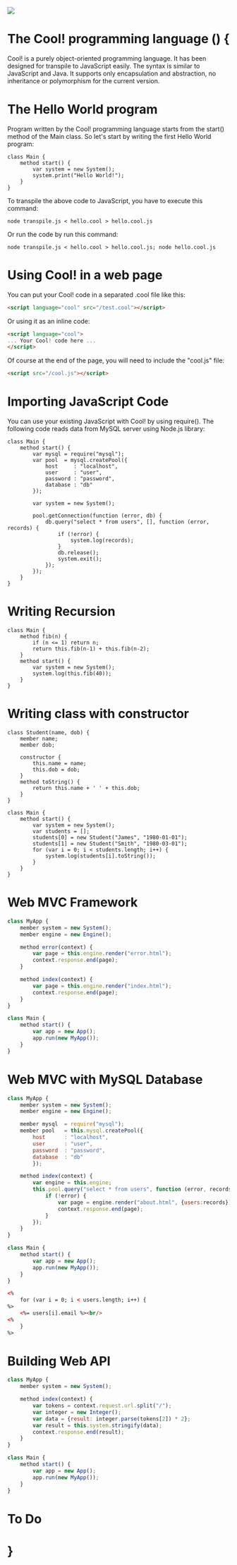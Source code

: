 ![](https://raw.githubusercontent.com/kookiatsuetrong/cool/master/cool.jpg)

# The Cool! programming language () {

Cool! is a purely object-oriented programming language. It has been designed for
transpile to JavaScript easily. The syntax is similar to JavaScript and Java.
It supports only encapsulation and abstraction, no inheritance or polymorphism
for the current version.

# The Hello World program
Program written by the Cool! programming language starts from the start() method
of the Main class. So let's start by writing the first Hello World program:
```es6
class Main {
	method start() {
		var system = new System();
		system.print("Hello World!");
	}
}
```
To transpile the above code to JavaScript, you have to execute this command:
```
node transpile.js < hello.cool > hello.cool.js
```
Or run the code by run this command:
```
node transpile.js < hello.cool > hello.cool.js; node hello.cool.js
```

# Using Cool! in a web page
You can put your Cool! code in a separated .cool file like this:
```html
<script language="cool" src="/test.cool"></script>
```
Or using it as an inline code:
```html
<script language="cool">
... Your Cool! code here ...
</script>
```
Of course at the end of the page, you will need to include the "cool.js" file:
```html
<script src="/cool.js"></script>
```

# Importing JavaScript Code
You can use your existing JavaScript with Cool! by using require(). The
following code reads data from MySQL server using Node.js library:
```es6
class Main {
	method start() {
		var mysql = require("mysql");
		var pool  = mysql.createPool({
			host     : "localhost",
			user     : "user",
			password : "password",
			database : "db"
		});

		var system = new System();

		pool.getConnection(function (error, db) {
			db.query("select * from users", [], function (error, records) {
				if (!error) {
					system.log(records);
				}
				db.release();
				system.exit();
			});
		});
	}
}
```

# Writing Recursion
```es6
class Main {
	method fib(n) {
		if (n <= 1) return n;
		return this.fib(n-1) + this.fib(n-2);
	}
	method start() {
		var system = new System();
		system.log(this.fib(40));
	}
}
```


# Writing class with constructor
```es6
class Student(name, dob) {
	member name;
	member dob;

	constructor {
		this.name = name;
		this.dob = dob;
	}
	method toString() {
		return this.name + ' ' + this.dob;
	}
}

class Main {
	method start() {
		var system = new System();
		var students = [];
		students[0] = new Student("James", "1980-01-01");
		students[1] = new Student("Smith", "1980-03-01");
		for (var i = 0; i < students.length; i++) {
			system.log(students[i].toString());
		}
	}
}
```


# Web MVC Framework
```javascript
class MyApp {
	member system = new System();
	member engine = new Engine();

	method error(context) {
		var page = this.engine.render("error.html");
		context.response.end(page);
	}

	method index(context) {
		var page = this.engine.render("index.html");
		context.response.end(page);
	}
}

class Main {
	method start() {
		var app = new App();
		app.run(new MyApp());
	}
}
```

# Web MVC with MySQL Database
```javascript
class MyApp {
	member system = new System();
	member engine = new Engine();

	member mysql  = require("mysql");
	member pool   = this.mysql.createPool({
		host      : "localhost",
		user      : "user",
		password  : "password",
		database  : "db"
		});

	method index(context) {
		var engine = this.engine;
		this.pool.query("select * from users", function (error, records) {
			if (!error) {
				var page = engine.render("about.html", {users:records});
				context.response.end(page);
			}
		});
	}
}

class Main {
	method start() {
		var app = new App();
		app.run(new MyApp());
	}
}
```

```html
<%
	for (var i = 0; i < users.length; i++) {
%>
	<%= users[i].email %><br/>
<%
	}
%>

```

# Building Web API
```javascript
class MyApp {
	member system = new System();

	method index(context) {
		var tokens = context.request.url.split("/");
		var integer = new Integer();
		var data = {result: integer.parse(tokens[2]) * 2};
		var result = this.system.stringify(data);
		context.response.end(result);
	}
}

class Main {
	method start() {
		var app = new App();
		app.run(new MyApp());
	}
}
```

# To Do







# }
